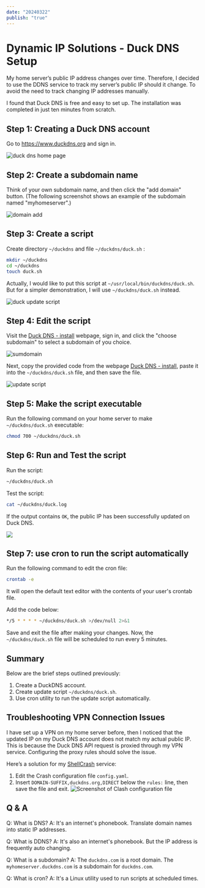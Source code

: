 ```yaml
---
date: "20240322"
publish: "true"
---
```

# Dynamic IP Solutions - Duck DNS Setup

My home server’s public IP address changes over time. Therefore, I decided to use the DDNS service to track my server’s public IP should it change. To avoid the need to track changing IP addresses manually.

I found that Duck DNS is free and easy to set up. The installation was completed in just ten minutes from scratch.

## Step 1: Creating a Duck DNS account

Go to https://www.duckdns.org and sign in.

![duck dns home page](https://i.imgur.com/DzY8lFF.png)

## Step 2: Create a subdomain name

Think of your own subdomain name, and then click the "add domain" button. (The following screenshot shows an example of the subdomain named "myhomeserver".)


![domain add](https://i.imgur.com/o8nFqHJ.png)

## Step 3: Create a script

Create directory `~/duckdns` and file `~/duckdns/duck.sh` : 
```sh
mkdir ~/duckdns
cd ~/duckdns
touch duck.sh
```

Actually, I would like to put this script at `~/usr/local/bin/duckdns/duck.sh`. But for a simpler demonstration, I will use `~/duckdns/duck.sh` instead.

![duck update script](https://i.imgur.com/BpJBdN3.png)
## Step 4: Edit the script

Visit the [Duck DNS - install](https://www.duckdns.org/install.jsp) webpage, sign in, and click the "choose subdomain" to select a subdomain of you choice.

![sumdomain](https://i.imgur.com/wvLW1Wt.png)

Next, copy the provided code from the webpage [Duck DNS - install](https://www.duckdns.org/install.jsp),  paste it into the `~/duckdns/duck.sh` file, and then save the file.

![update script](https://i.imgur.com/GJ0zg6z.png)

## Step 5: Make the script executable

Run the following command on your home server to make `~/duckdns/duck.sh` executable:

```sh
chmod 700 ~/duckdns/duck.sh
```

## Step 6: Run and Test the script 

Run the script:

```sh
~/duckdns/duck.sh
```

Test the script:

```sh
cat ~/duckdns/duck.log
```
 
 If the output contains `OK`, the public IP has been successfully updated on Duck DNS.
 
 ![](https://i.imgur.com/EjBw61E.png)

## Step 7: use cron to run the script automatically

Run the following command to edit the cron file:

```sh
crontab -e
```

It will open the default text editor with the contents of your user's crontab file.

Add the code below: 

```sh
*/5 * * * * ~/duckdns/duck.sh >/dev/null 2>&1
```

Save and exit the file after making your changes. Now, the `~/duckdns/duck.sh` file will be scheduled to run every 5 minutes.

## Summary

Below are the brief steps outlined previously:
1. Create a DuckDNS account.
2. Create update script `~/duckdns/duck.sh`.
3. Use cron utility to run the update script automatically.

## Troubleshooting VPN Connection Issues

I have set up a VPN on my home server before, then I noticed that the updated IP on my Duck DNS account does not match my actual public IP. This is because the Duck DNS API request is proxied through my VPN service. Configuring the proxy rules should solve the issue.

Here’s a solution for my [ShellCrash](https://github.com/juewuy/ShellCrash) service:
1. Edit the Crash configuration file `config.yaml`.
2. Insert `DOMAIN-SUFFIX,duckdns.org,DIRECT` below the `rules:` line, then save the file and exit. ![Screenshot of Clash configuration file](https://i.imgur.com/U7iWnib.png)
## Q & A

Q: What is DNS?
A: It's an internet's phonebook. Translate domain names into static IP addresses.

Q: What is DDNS?
A: It's also an internet's phonebook. But the IP address is frequently auto changing.

Q: What is a subdomain?
A: The `duckdns.com` is a root domain. The `myhomeserver.duckdns.com` is a subdomain for `duckdns.com`.

Q: What is cron?
A: It's a Linux utility used to run scripts at scheduled times.
